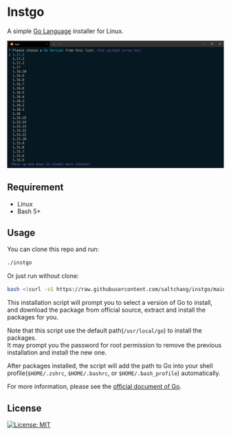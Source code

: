 # Instgo

A simple [Go Language](https://golang.org) installer for Linux.

![instgo](https://github.com/saltchang/instgo/blob/main/assets/demo.jpg?raw=true)

## Requirement

- Linux
- Bash 5+

## Usage

You can clone this repo and run:

```bash
./instgo
```

Or just run without clone:

```bash
bash <(curl -sS https://raw.githubusercontent.com/saltchang/instgo/main/instgo)
```

This installation script will prompt you to select a version of Go to install,  
and download the package from official source, extract and install the packages for you.

Note that this script use the default path(`/usr/local/go`) to install the packages.  
It may prompt you the password for root permission to remove the previous installation and install the new one.

After packages installed, the script will add the path to Go into your shell profile(`$HOME/.zshrc`, `$HOME/.bashrc`, or `$HOME/.bash_profile`) automatically.

For more information, please see the [official document of Go](https://golang.org/doc/install).

## License

[![License: MIT](https://img.shields.io/badge/License-MIT-blue.svg)](https://github.com/saltchang/instgo/blob/main/LICENSE)
